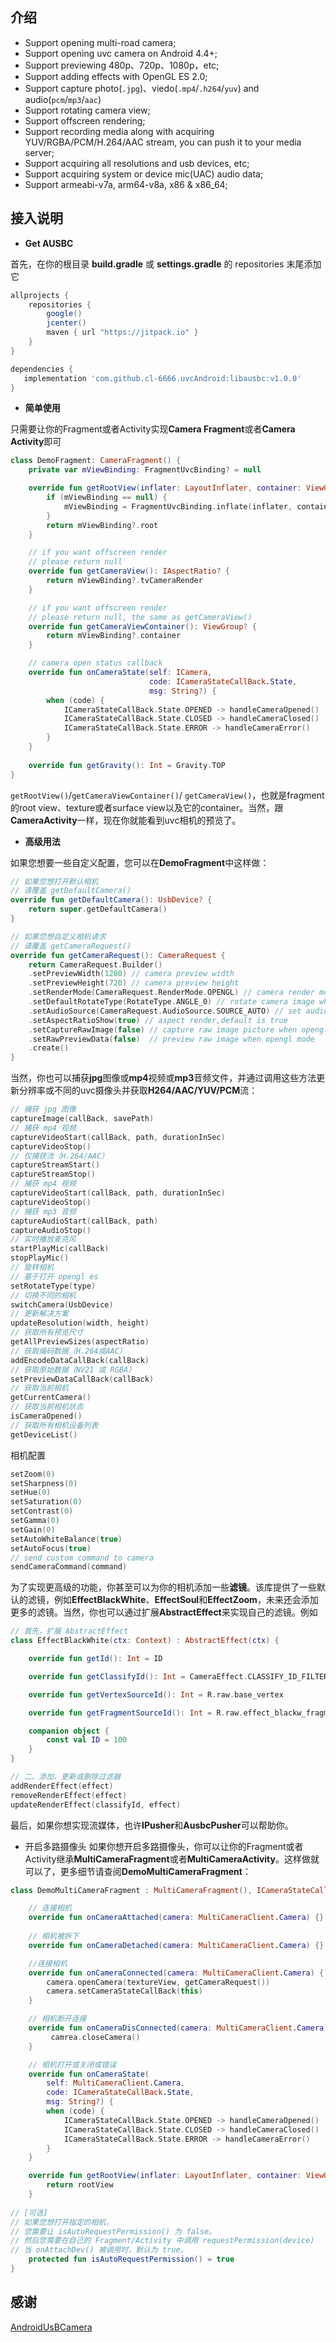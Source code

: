 
介绍
-------
- Support opening multi-road camera;
- Support opening uvc camera on Android 4.4+;
- Support previewing 480p、720p、1080p，etc;
- Support adding effects with OpenGL ES 2.0;
- Support capture photo(`.jpg`)、viedo(`.mp4`/`.h264`/`yuv`) and audio(`pcm`/`mp3`/`aac`)
- Support rotating camera view;
- Support offscreen rendering;
- Support recording media along with acquiring YUV/RGBA/PCM/H.264/AAC stream, you can push it to your media server;
- Support acquiring all resolutions and usb devices, etc;
- Support acquiring system or device mic(UAC) audio data;
- Support armeabi-v7a, arm64-v8a, x86 & x86_64;

接入说明
-------

- **Get AUSBC**

首先，在你的根目录 **build.gradle** 或 **settings.gradle** 的 repositories 末尾添加它

```groovy
allprojects {
    repositories {
        google()
        jcenter()
        maven { url "https://jitpack.io" }
    }
}
``` 
```groovy
dependencies {
   implementation 'com.github.cl-6666.uvcAndroid:libausbc:v1.0.0'
}
```

- **简单使用**

只需要让你的Fragment或者Activity实现**Camera Fragment**或者**Camera Activity**即可

```kotlin
class DemoFragment: CameraFragment() {
    private var mViewBinding: FragmentUvcBinding? = null

    override fun getRootView(inflater: LayoutInflater, container: ViewGroup?): View? {
        if (mViewBinding == null) {
            mViewBinding = FragmentUvcBinding.inflate(inflater, container, false)
        }
        return mViewBinding?.root
    }

    // if you want offscreen render
    // please return null
    override fun getCameraView(): IAspectRatio? {
        return mViewBinding?.tvCameraRender
    }

    // if you want offscreen render
    // please return null, the same as getCameraView()
    override fun getCameraViewContainer(): ViewGroup? {
        return mViewBinding?.container
    }

    // camera open status callback
    override fun onCameraState(self: ICamera, 
                               code: ICameraStateCallBack.State,
                               msg: String?) {
        when (code) {
            ICameraStateCallBack.State.OPENED -> handleCameraOpened()
            ICameraStateCallBack.State.CLOSED -> handleCameraClosed()
            ICameraStateCallBack.State.ERROR -> handleCameraError()
        }
    }
    
    override fun getGravity(): Int = Gravity.TOP
}
```

`getRootView()`/`getCameraViewContainer()`/
`getCameraView()`，也就是fragment的root view、texture或者surface view以及它的container。当然，跟**CameraActivity**一样，现在你就能看到uvc相机的预览了。

- **高级用法**

如果您想要一些自定义配置，您可以在**DemoFragment**中这样做：

```kotlin
// 如果您想打开默认相机
// 请覆盖 getDefaultCamera()
override fun getDefaultCamera(): UsbDevice? {
    return super.getDefaultCamera()
}

// 如果您想自定义相机请求
// 请覆盖 getCameraRequest()
override fun getCameraRequest(): CameraRequest {
    return CameraRequest.Builder()
    .setPreviewWidth(1280) // camera preview width
    .setPreviewHeight(720) // camera preview height
    .setRenderMode(CameraRequest.RenderMode.OPENGL) // camera render mode
    .setDefaultRotateType(RotateType.ANGLE_0) // rotate camera image when opengl mode
    .setAudioSource(CameraRequest.AudioSource.SOURCE_AUTO) // set audio source
    .setAspectRatioShow(true) // aspect render,default is true
    .setCaptureRawImage(false) // capture raw image picture when opengl mode
    .setRawPreviewData(false)  // preview raw image when opengl mode
    .create()
}


```

当然，你也可以捕获**jpg**图像或**mp4**视频或**mp3**音频文件，并通过调用这些方法更新分辨率或不同的uvc摄像头并获取**H264/AAC/YUV/PCM**流：

```kotlin
// 捕获 jpg 图像
captureImage(callBack, savePath)
// 捕获 mp4 视频
captureVideoStart(callBack, path, durationInSec)
captureVideoStop()
// 仅捕获流（H.264/AAC）
captureStreamStart()
captureStreamStop()
// 捕获 mp4 视频
captureVideoStart(callBack, path, durationInSec)
captureVideoStop()
// 捕获 mp3 音频
captureAudioStart(callBack, path)
captureAudioStop()
// 实时播放麦克风
startPlayMic(callBack)
stopPlayMic()
// 旋转相机
// 基于打开 opengl es
setRotateType(type)
// 切换不同的相机
switchCamera(UsbDevice)
// 更新解决方案
updateResolution(width, height)
// 获取所有预览尺寸
getAllPreviewSizes(aspectRatio)
// 获取编码数据（H.264或AAC）
addEncodeDataCallBack(callBack)
// 获取原始数据（NV21 或 RGBA）
setPreviewDataCallBack(callBack)
// 获取当前相机
getCurrentCamera()
// 获取当前相机状态
isCameraOpened()
// 获取所有相机设备列表
getDeviceList()
```

相机配置

```kotlin
setZoom(0)
setSharpness(0)
setHue(0)
setSaturation(0)
setContrast(0)
setGamma(0)
setGain(0)
setAutoWhiteBalance(true)
setAutoFocus(true)
// send custom command to camera
sendCameraCommand(command)
```

为了实现更高级的功能，你甚至可以为你的相机添加一些**滤镜**。该库提供了一些默认的滤镜，例如**EffectBlackWhite**、**EffectSoul**和**EffectZoom**，未来还会添加更多的滤镜。当然​​，你也可以通过扩展**AbstractEffect**来实现自己的滤镜。例如
```kotlin
// 首先，扩展 AbstractEffect
class EffectBlackWhite(ctx: Context) : AbstractEffect(ctx) {

    override fun getId(): Int = ID

    override fun getClassifyId(): Int = CameraEffect.CLASSIFY_ID_FILTER

    override fun getVertexSourceId(): Int = R.raw.base_vertex

    override fun getFragmentSourceId(): Int = R.raw.effect_blackw_fragment

    companion object {
        const val ID = 100
    }
}

// 二、添加、更新或删除过滤器
addRenderEffect(effect)
removeRenderEffect(effect)
updateRenderEffect(classifyId, effect)
```

最后，如果你想实现流媒体，也许**IPusher**和**AusbcPusher**可以帮助你。

- 开启多路摄像头
如果你想开启多路摄像头，你可以让你的Fragment或者Activity继承**MultiCameraFragment**或者**MultiCameraActivity**。这样做就可以了，更多细节请查阅**DemoMultiCameraFragment**：
```kotlin
class DemoMultiCameraFragment : MultiCameraFragment(), ICameraStateCallBack {

    // 连接相机
    override fun onCameraAttached(camera: MultiCameraClient.Camera) {}
    
	// 相机被拆下
    override fun onCameraDetached(camera: MultiCameraClient.Camera) {}

    //连接相机
    override fun onCameraConnected(camera: MultiCameraClient.Camera) {
  		camera.openCamera(textureView, getCameraRequest())
        camera.setCameraStateCallBack(this)
    }

    // 相机断开连接
    override fun onCameraDisConnected(camera: MultiCameraClient.Camera) {
         camrea.closeCamera()
    }

    // 相机打开或关闭或错误
    override fun onCameraState(
        self: MultiCameraClient.Camera,
        code: ICameraStateCallBack.State,
        msg: String?) {
		when (code) {
            ICameraStateCallBack.State.OPENED -> handleCameraOpened()
            ICameraStateCallBack.State.CLOSED -> handleCameraClosed()
            ICameraStateCallBack.State.ERROR -> handleCameraError()
        }
    }

    override fun getRootView(inflater: LayoutInflater, container: ViewGroup?): View {
        return rootView
    }
    
// [可选]
// 如果您想打开指定的相机，
// 您需要让 isAutoRequestPermission() 为 false。
// 然后您需要在自己的 Fragment/Activity 中调用 requestPermission(device)
// 当 onAttachDev() 被调用时，默认为 true。
    protected fun isAutoRequestPermission() = true
}
```

感谢
-------

 [AndroidUsBCamera](https://github.com/jiangdongguo/AndroidUSBCamera)
